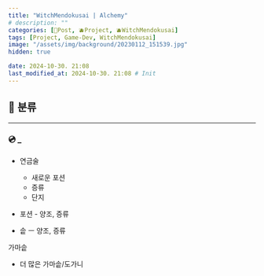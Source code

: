 ```yaml
---
title: "WitchMendokusai | Alchemy"
# description: ""
categories: [📀Post, 🫐Project, 🫐WitchMendokusai]
tags: [Project, Game-Dev, WitchMendokusai]
image: "/assets/img/background/20230112_151539.jpg"
hidden: true

date: 2024-10-30. 21:08
last_modified_at: 2024-10-30. 21:08 # Init
---
```


## 📀 분류

---

### 💿 _

- 연금술
  - 새로운 포션
  - 증류
  - 단지

- 포션 - 양조, 증류
- 솥 ㅡ 양조, 증류

가마솥  

- 더 많은 가마솥/도가니
